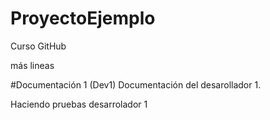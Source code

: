 # ProyectoEjemplo
Curso GitHub

más lineas

#Documentación 1 (Dev1)
Documentación del desarollador 1.

Haciendo pruebas desarrolador 1
